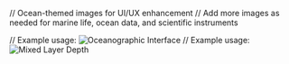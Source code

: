 // Ocean-themed images for UI/UX enhancement
// Add more images as needed for marine life, ocean data, and scientific instruments

// Example usage: <img src="/images/oceanographic-interface.png" alt="Oceanographic Interface" />
// Example usage: <img src="/images/mixed-layer-depth.png" alt="Mixed Layer Depth" />
